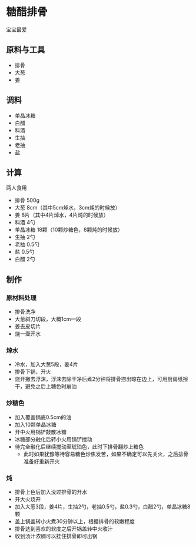 # 糖醋排骨

宝宝最爱

## 原料与工具

- 排骨
- 大葱
- 姜

## 调料

- 单晶冰糖
- 白醋
- 料酒
- 生抽
- 老抽
- 盐

## 计算

两人食用

- 排骨 500g
- 大葱 8cm（其中5cm焯水，3cm炖的时候放）
- 姜 8片（其中4片焯水，4片炖的时候放）
- 料酒 4勺
- 单晶冰糖 18颗（10颗炒糖色，8颗炖的时候放）
- 生抽 2勺
- 老抽 0.5勺
- 盐 0.5勺
- 白醋 2勺

## 制作

### 原材料处理

- 排骨洗净
- 大葱斜刀切段，大概1cm一段
- 姜去皮切片
- 烧一壶开水

### 焯水

- 冷水，加入大葱5段，姜4片
- 排骨下锅，开火
- 烧开撇去浮沫，浮沫去除干净后煮2分钟将排骨捞出晾在边上，可用厨房纸擦干，避免之后上糖色时崩油

### 炒糖色

- 加入覆盖锅底0.5cm的油
- 加入10颗单晶冰糖
- 开中火用锅铲敲散冰糖
- 冰糖部分融化后转小火用锅铲搅动
- 待完全融化后继续搅动至琥珀色，此时下排骨翻炒上糖色
  - 此时如果犹豫等待容易糖色炒焦发苦，如果不确定可以先关火，之后排骨准备好重新开火

### 炖

- 排骨上色后加入没过排骨的开水
- 开大火烧开
- 加入大葱3段，姜4片，生抽2勺，老抽0.5勺，盐0.3勺，白醋2勺，单晶冰糖8颗
- 盖上锅盖转小火煮30分钟以上，根据排骨的软嫩程度
- 排骨达到喜欢的软度之后开锅盖转中火收汁
- 收到汤汁浓稠可以挂住排骨即可出锅